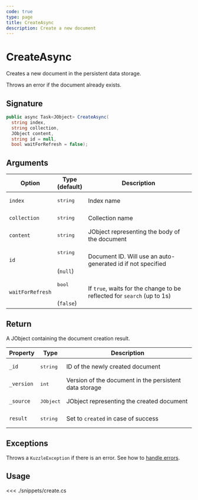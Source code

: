 ```yaml
---
code: true
type: page
title: CreateAsync
description: Create a new document
---
```


# CreateAsync

Creates a new document in the persistent data storage.

Throws an error if the document already exists.

## Signature

```csharp
public async Task<JObject> CreateAsync( 
  string index, 
  string collection, 
  JObject content, 
  string id = null, 
  bool waitForRefresh = false);

```

## Arguments

| Option     | Type<br/>(default)                       | Description                                                                        |
| ------------ | ------------------------------------ | ----------------------------------------------------------- |
| `index`      | <pre>string</pre>        | Index name                                                  |
| `collection` | <pre>string</pre>        | Collection name                                             |
| `content`   | <pre>string</pre>        | JObject representing the body of the document           |
| `id`         | <pre>string</pre><br/>(`null`)        | Document ID. Will use an auto-generated id if not specified |
| `waitForRefresh`   | <pre>bool</pre><br/>(`false`)       | If `true`, waits for the change to be reflected for `search` (up to 1s)           |

## Return

A JObject containing the document creation result.

| Property  | Type              | Description                                            |
| --------- | ----------------- | ------------------------------------------------------ |
| `_id`      | <pre>string</pre> | ID of the newly created document                       |
| `_version` | <pre>int</pre> | Version of the document in the persistent data storage |
| `_source`  | <pre>JObject</pre> | JObject representing the created document          |
| `result`    | <pre>string</pre> | Set to `created` in case of success                    |

## Exceptions

Throws a `KuzzleException` if there is an error. See how to [handle errors](/sdk/csharp/1/essentials/error-handling).

## Usage

<<< ./snippets/create.cs
